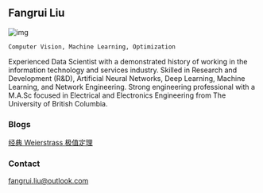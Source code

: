 ## Fangrui Liu
![img](https://mpskex.github.io/imgs/bio.jpeg)

    Computer Vision, Machine Learning, Optimization

Experienced Data Scientist with a demonstrated history of working in the information technology and services industry. Skilled in Research and Development (R&D), Artificial Neural Networks, Deep Learning, Machine Learning, and Network Engineering. Strong engineering professional with a M.A.Sc focused in Electrical and Electronics Engineering from The University of British Columbia.

### Blogs

[经典 Weierstrass 极值定理](https://mpskex.github.io/Classical_Weierstrass)

### Contact
fangrui.liu@outlook.com
